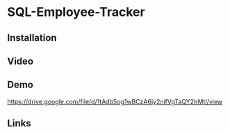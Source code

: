 # SQL-Employee-Tracker

## Installation

## Video

## Demo

https://drive.google.com/file/d/1tAdb5og1wBCzA6jy2nifVgTaQY2lrMtI/view


## Links

